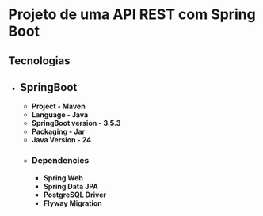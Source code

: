 # Projeto de uma API REST com Spring Boot

## Tecnologias

- ## SpringBoot
  - **Project - Maven**
  - **Language - Java**
  - **SpringBoot version - 3.5.3**
  - **Packaging - Jar**
  - **Java Version - 24**
  - ### Dependencies
    - **Spring Web**
    - **Spring Data JPA**
    - **PostgreSQL Driver**
    - **Flyway Migration**
